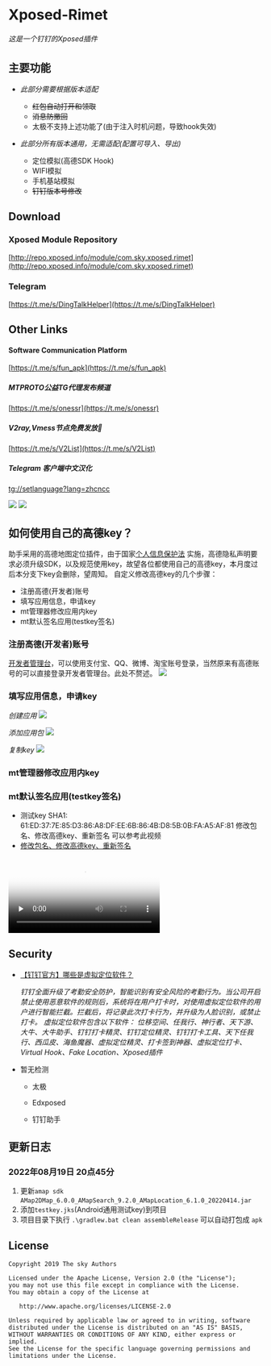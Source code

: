 # Xposed-Rimet

###### 这是一个钉钉的Xposed插件

## 主要功能
+ *此部分需要根据版本适配*
    + ~~红包自动打开和领取~~
    + ~~消息防撤回~~
    + 太极不支持上述功能了(由于注入时机问题，导致hook失效)
    
+ *此部分所有版本通用，无需适配(配置可导入、导出)*
    + 定位模拟(高德SDK Hook)
    + WIFI模拟
    + 手机基站模拟
    + ~~钉钉版本号修改~~



## Download
### Xposed Module Repository
[http://repo.xposed.info/module/com.sky.xposed.rimet](http://repo.xposed.info/module/com.sky.xposed.rimet)

### Telegram
[https://t.me/s/DingTalkHelper](https://t.me/s/DingTalkHelper)


## Other Links
#### Software Communication Platform
[https://t.me/s/fun_apk](https://t.me/s/fun_apk)

##### MTPROTO公益TG代理发布频道
[https://t.me/s/onessr](https://t.me/s/onessr)

##### V2ray,Vmess节点免费发放🚀
[https://t.me/s/V2List](https://t.me/s/V2List)

##### Telegram 客户端中文汉化
[tg://setlanguage?lang=zhcncc](tg://setlanguage?lang=zhcncc)

![](./screenshot/device-2020-03-25-210922.jpg)
![](./screenshot/device-2020-03-25-211336.jpg)



## 如何使用自己的高德key？

   助手采用的高德地图定位插件，由于国家[个人信息保护法](https://lbs.amap.com/pages/privacy/) 实施，高德隐私声明要求必须升级SDK，以及规范使用key，故望各位都使用自己的高德key，本月度过后本分支下key会删除，望周知。
自定义修改高德key的几个步骤：
- 注册高德(开发者)账号
- 填写应用信息，申请key
- mt管理器修改应用内key
- mt默认签名应用(testkey签名)

### 注册高德(开发者)账号
[开发者管理台](https://lbs.amap.com/?ref=https://console.amap.com)，可以使用支付宝、QQ、微博、淘宝账号登录，当然原来有高德账号的可以直接登录开发者管理台。此处不赘述。
![](./screenshot/regamap.png)

### 填写应用信息，申请key
 *创建应用*
![](./screenshot/addapp1.png)

 *添加应用包*
![](./screenshot/addapp2.png)

 *复制key*
![](./screenshot/addapp2.png)

### mt管理器修改应用内key
### mt默认签名应用(testkey签名)
- 测试key SHA1: 61:ED:37:7E:85:D3:86:A8:DF:EE:6B:86:4B:D8:5B:0B:FA:A5:AF:81
修改包名、修改高德key、重新签名 可以参考此视频
- [修改包名、修改高德key、重新签名](./screenshot/modifykey.mp4)

<video id="video" controls="" preload="none" poster="作者(图片地址)">
<source id="mp4" src="./screenshot/modifykey.mp4" type="video/mp4">
</video>


## Security

+ [【钉钉官方】哪些是虚拟定位软件？](https://csmobile.alipay.com/detailSolution.htm?knowledgeType=1&scene=dd_kq&questionId=201602254880)

  *钉钉全面升级了考勤安全防护，智能识别有安全风险的考勤行为。当公司开启禁止使用恶意软件的规则后，系统将在用户打卡时，对使用虚拟定位软件的用户进行智能拦截。拦截后，将记录此次打卡行为，并升级为人脸识别，或禁止打卡。*
  *虚拟定位软件包含以下软件：*
  *位移空间、任我行、神行者、天下游、大牛、大牛助手、钉钉打卡精灵、钉钉定位精灵、钉钉打卡工具、天下任我行、西瓜皮、海鱼魔器、虚拟定位精灵、打卡签到神器、虚拟定位打卡、Virtual Hook、Fake Location、Xposed插件*

+ 暂无检测

  + 太极

  + Edxposed

  + 钉钉助手

## 更新日志

### 2022年08月19日 20点45分

1. 更新`amap sdk` `AMap2DMap_6.0.0_AMapSearch_9.2.0_AMapLocation_6.1.0_20220414.jar`
2. 添加`testkey.jks`(Android通用测试key)到项目
3. 项目目录下执行 `.\gradlew.bat clean assembleRelease` 可以自动打包成 `apk`

    

## License

    Copyright 2019 The sky Authors
    
    Licensed under the Apache License, Version 2.0 (the "License");
    you may not use this file except in compliance with the License.
    You may obtain a copy of the License at
    
       http://www.apache.org/licenses/LICENSE-2.0
    
    Unless required by applicable law or agreed to in writing, software
    distributed under the License is distributed on an "AS IS" BASIS,
    WITHOUT WARRANTIES OR CONDITIONS OF ANY KIND, either express or implied.
    See the License for the specific language governing permissions and
    limitations under the License.

## 
